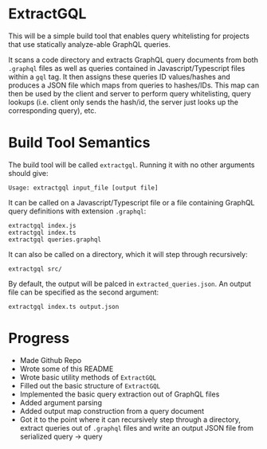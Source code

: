# ExtractGQL

This will be a simple build tool that enables query whitelisting for projects that use statically analyze-able GraphQL queries.

It scans a code directory and extracts GraphQL query documents from both `.graphql` files as well as queries contained in
Javascript/Typescript files within a `gql` tag. It then assigns these queries ID values/hashes and produces a JSON file which maps
from queries to hashes/IDs. This map can then be used by the client and server to perform query whitelisting, query lookups (i.e.
client only sends the hash/id, the server just looks up the corresponding query), etc.

# Build Tool Semantics

The build tool will be called `extractgql`. Running it with no other arguments should give:

```
Usage: extractgql input_file [output file]
```

It can be called on a Javascript/Typescript file or a file containing GraphQL query definitions with extension `.graphql`:

```shell
extractgql index.js
extractgql index.ts
extractgql queries.graphql
```

It can also be called on a directory, which it will step through recursively:

```shell
extractgql src/
```

By default, the output will be palced in `extracted_queries.json`. An output file can be specified as the second argument:

```
extractgql index.ts output.json
```

# Progress
- Made Github Repo
- Wrote some of this README
- Wrote basic utility methods of `ExtractGQL`
- Filled out the basic structure of `ExtractGQL`
- Implemented the basic query extraction out of GraphQL files
- Added argument parsing
- Added output map construction from a query document
- Got it to the point where it can recursively step through a directory, extract queries out of `.graphql` files and
write an output JSON file from serialized query -> query